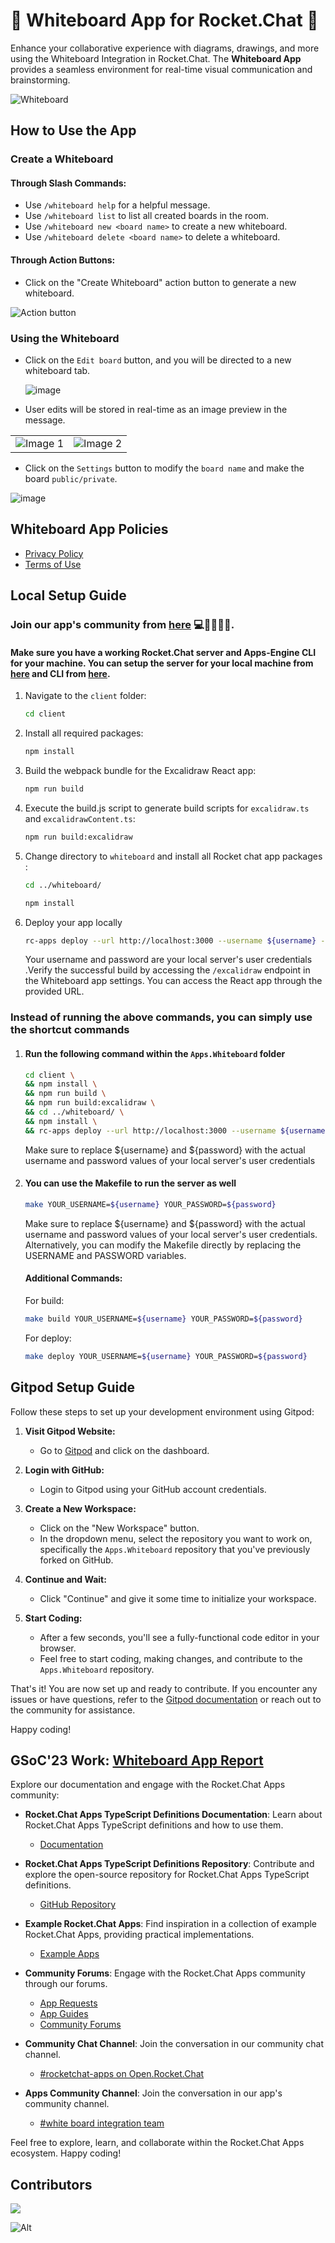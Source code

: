 # 🚀 Whiteboard App for Rocket.Chat 🎨

Enhance your collaborative experience with diagrams, drawings, and more using the Whiteboard Integration in Rocket.Chat. The **Whiteboard App** provides a seamless environment for real-time visual communication and brainstorming.

![Whiteboard](https://github.com/RocketChat/Apps.Whiteboard/assets/92238941/f6b77aa6-cb76-49d2-a83b-445b116fd1f0)

## How to Use the App

### Create a Whiteboard

#### Through Slash Commands:

- Use `/whiteboard help` for a helpful message.
- Use `/whiteboard list` to list all created boards in the room.
- Use `/whiteboard new <board name>` to create a new whiteboard.
- Use `/whiteboard delete <board name>` to delete a whiteboard.

#### Through Action Buttons:

- Click on the "Create Whiteboard" action button to generate a new whiteboard.

![Action button](https://github.com/RocketChat/Apps.Whiteboard/assets/92238941/58647f66-13ec-4808-814a-e2e1be783328)

### Using the Whiteboard

- Click on the `Edit board` button, and you will be directed to a new whiteboard tab.

  ![image](https://github.com/RocketChat/Apps.Whiteboard/assets/92238941/8c0107df-9a66-4435-9b17-e7cb73d3881c)

- User edits will be stored in real-time as an image preview in the message.

<table>
  <tr>
    <td><img src="https://github.com/RocketChat/Apps.Whiteboard/assets/92238941/f550edbd-baf7-4122-acff-d4240def97ec" alt="Image 1"></td>
    <td><img src="https://github.com/RocketChat/Apps.Whiteboard/assets/92238941/3a385c99-6366-43d9-a1b2-6654a95dac1c" alt="Image 2"></td>
  </tr>
</table>

- Click on the `Settings` button to modify the `board name` and make the board `public/private`.

![image](https://github.com/RocketChat/Apps.Whiteboard/assets/92238941/285896e1-995e-457d-9911-8a77bdf4679c)

## Whiteboard App Policies

- [Privacy Policy](https://docs.google.com/document/d/1TnEIvkCBgvsd0QcuHJAqloPL9O5g5rS62MVgLd4dou8/edit?usp=sharing)
- [Terms of Use](https://docs.google.com/document/d/10rs2D-b3f7SzT6-liMQNdZ6XqSC6vSiLYsvEG3Ip2d4/edit?usp=sharing)

## Local Setup Guide

### Join our app's community from [here](https://open.rocket.chat/channel/white-board-integration-team) 💻🧑‍🤝‍🧑🚀.

#### Make sure you have a working Rocket.Chat server and Apps-Engine CLI for your machine. You can setup the server for your local machine from [here](https://developer.rocket.chat/open-source-projects/server/server-environment-setup) and CLI from [here](https://developer.rocket.chat/apps-engine/getting-started/rocket.chat-app-engine-cli).

1. Navigate to the `client` folder:

   ```bash
   cd client
   ```

2. Install all required packages:

   ```bash
   npm install
   ```

3. Build the webpack bundle for the Excalidraw React app:

   ```bash
   npm run build
   ```

4. Execute the build.js script to generate build scripts for `excalidraw.ts` and `excalidrawContent.ts`:

   ```bash
   npm run build:excalidraw
   ```

5. Change directory to `whiteboard` and install all Rocket chat app packages :
   ```bash
   cd ../whiteboard/
   ```
   ```bash
   npm install
   ```
6. Deploy your app locally

   ```bash
   rc-apps deploy --url http://localhost:3000 --username ${username} --password ${password}
   ```

   Your username and password are your local server's user credentials .Verify the successful build by accessing the `/excalidraw` endpoint in the Whiteboard app settings. You can access the React app through the provided URL.

### Instead of running the above commands, you can simply use the shortcut commands

1. #### Run the following command within the `Apps.Whiteboard` folder

   ```bash
   cd client \
   && npm install \
   && npm run build \
   && npm run build:excalidraw \
   && cd ../whiteboard/ \
   && npm install \
   && rc-apps deploy --url http://localhost:3000 --username ${username} --password ${password}

   ```

   Make sure to replace ${username} and ${password} with the actual username and password values of your local server's user credentials

2. #### You can use the Makefile to run the server as well

   ```bash
   make YOUR_USERNAME=${username} YOUR_PASSWORD=${password}
   ```

   Make sure to replace ${username} and ${password} with the actual username and password values of your local server's user credentials. Alternatively, you can modify the Makefile directly by replacing the USERNAME and PASSWORD variables.

   #### Additional Commands:

   For build:

   ```bash
   make build YOUR_USERNAME=${username} YOUR_PASSWORD=${password}
   ```

   For deploy:

   ```bash
   make deploy YOUR_USERNAME=${username} YOUR_PASSWORD=${password}
   ```

## Gitpod Setup Guide

Follow these steps to set up your development environment using Gitpod:

1. **Visit Gitpod Website:**

   - Go to [Gitpod](https://www.gitpod.io/) and click on the dashboard.

2. **Login with GitHub:**

   - Login to Gitpod using your GitHub account credentials.

3. **Create a New Workspace:**

   - Click on the "New Workspace" button.
   - In the dropdown menu, select the repository you want to work on, specifically the `Apps.Whiteboard` repository that you've previously forked on GitHub.

4. **Continue and Wait:**

   - Click "Continue" and give it some time to initialize your workspace.

5. **Start Coding:**
   - After a few seconds, you'll see a fully-functional code editor in your browser.
   - Feel free to start coding, making changes, and contribute to the `Apps.Whiteboard` repository.

That's it! You are now set up and ready to contribute. If you encounter any issues or have questions, refer to the [Gitpod documentation](https://www.gitpod.io/docs/) or reach out to the community for assistance.

Happy coding!

## GSoC'23 Work: [Whiteboard App Report](https://github.com/CulturalProfessor/Google-Summer-of-Code-23)

Explore our documentation and engage with the Rocket.Chat Apps community:

- **Rocket.Chat Apps TypeScript Definitions Documentation**: Learn about Rocket.Chat Apps TypeScript definitions and how to use them.

  - [Documentation](https://rocketchat.github.io/Rocket.Chat.Apps-engine/)

- **Rocket.Chat Apps TypeScript Definitions Repository**: Contribute and explore the open-source repository for Rocket.Chat Apps TypeScript definitions.

  - [GitHub Repository](https://github.com/RocketChat/Rocket.Chat.Apps-engine)

- **Example Rocket.Chat Apps**: Find inspiration in a collection of example Rocket.Chat Apps, providing practical implementations.

  - [Example Apps](https://github.com/graywolf336/RocketChatApps)

- **Community Forums**: Engage with the Rocket.Chat Apps community through our forums.

  - [App Requests](https://forums.rocket.chat/c/rocket-chat-apps/requests)
  - [App Guides](https://forums.rocket.chat/c/rocket-chat-apps/guides)
  - [Community Forums](https://forums.rocket.chat/c/rocket-chat-apps)

- **Community Chat Channel**: Join the conversation in our community chat channel.

  - [#rocketchat-apps on Open.Rocket.Chat](https://open.rocket.chat/channel/rocketchat-apps)

- **Apps Community Channel**: Join the conversation in our app's community channel.
  - [#white board integration team](https://open.rocket.chat/channel/white-board-integration-team)

Feel free to explore, learn, and collaborate within the Rocket.Chat Apps ecosystem. Happy coding!

## Contributors

<a href="https://github.com/RocketChat/Apps.Whiteboard/graphs/contributors">
  <img src="https://contrib.rocks/image?repo=RocketChat/Apps.Whiteboard" />
</a>

![Alt](https://repobeats.axiom.co/api/embed/f94cc230be688e1693940ca25ea39ef39cb143c9.svg "Repobeats analytics image")
